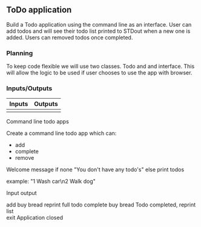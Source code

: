 ## ToDo application

Build a Todo application using the command line as an interface. User can add todos and will see their todo list printed to STDout when a new one is added. Users can removed todos once completed. 

### Planning 

To keep code flexible we will use two classes. Todo and and interface. This will allow the logic to be used if user chooses to use the app with browser. 

### Inputs/Outputs 

| Inputs               | Outputs|
| -------------------  | -----  | 
|                      |        |




Command line todo apps

Create a command line todo app which can: 
- add 
- complete
- remove 

Welcome message 
if none "You don't have any todo's" 
else print todos 

example: "1 Wash car\n2 Walk dog" 
 
Input                     output 
                 
add buy bread             reprint full todo
complete buy bread        Todo completed, reprint list        
exit                      Application closed 
